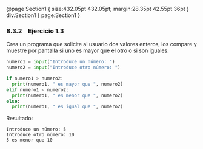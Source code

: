    @page Section1 { size:432.05pt 432.05pt; margin:28.35pt 42.55pt 36pt } div.Section1 { page:Section1 }

### 8.3.2    Ejercicio 1.3

Crea un programa que solicite al usuario dos valores enteros, los compare y muestre por pantalla si uno es mayor que el otro o si son iguales.

```Python
numero1 = input("Introduce un número: ")
numero2 = input("Introduce otro número: ")

if numero1 > numero2:
  print(numero1, " es mayor que ", numero2)
elif numero1 < numero2:
  print(numero1, " es menor que ", numero2)
else:
  print(numero1, " es igual que ", numero2)
```

Resultado:

```console
Introduce un número: 5
Introduce otro número: 10
5 es menor que 10
```